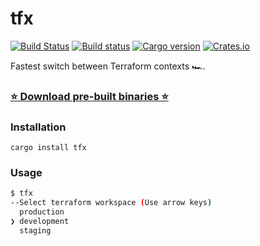 # tfx

[![Build Status](https://travis-ci.org/FGRibreau/terraform-workspace-switcher.svg?branch=master)](https://travis-ci.org/FGRibreau/terraform-workspace-switcher) [![Build status](https://ci.appveyor.com/api/projects/status/9xsw4bboduma93tv/branch/master?svg=true)](https://ci.appveyor.com/project/FGRibreau/terraform-workspace-switcher/branch/master) [![Cargo version](https://img.shields.io/crates/v/kubectx.svg)](https://crates.io/crates/kubectx) [![Crates.io](https://img.shields.io/crates/d/kubectx.svg)](https://crates.io/crates/kubectx) 


Fastest switch between Terraform contexts 🏎.

<!--![kubectx](/docs/kubectx.gif)-->


### [⭐️ Download pre-built binaries ⭐️](https://github.com/FGRibreau/terraform-workspace-switcher/releases)

### Installation

```shell
cargo install tfx
```

### Usage

```sh
$ tfx
--Select terraform workspace (Use arrow keys)
  production
❯ development
  staging
```
